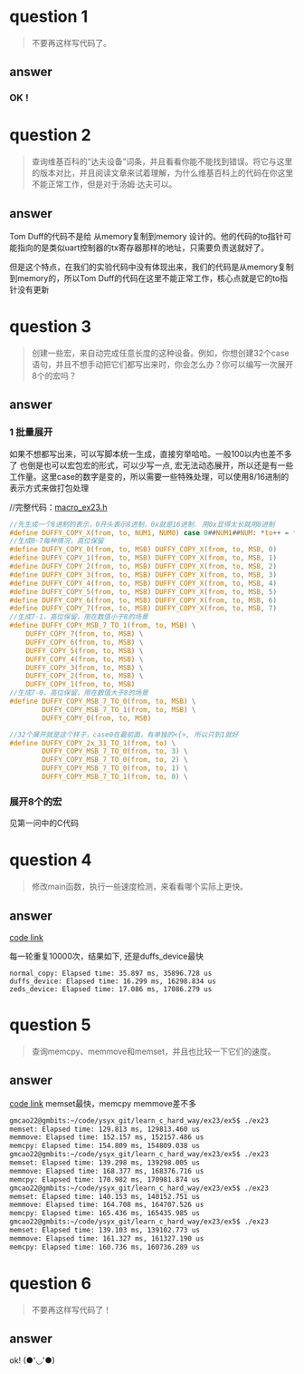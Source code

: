 # question 1
> 不要再这样写代码了。
## answer
### OK !

# question 2
> 查询维基百科的“达夫设备”词条，并且看看你能不能找到错误。将它与这里的版本对比，并且阅读文章来试着理解，为什么维基百科上的代码在你这里不能正常工作，但是对于汤姆·达夫可以。

## answer
Tom Duff的代码不是给 从memory复制到memory 设计的。他的代码的to指针可能指向的是类似uart控制器的tx寄存器那样的地址，只需要负责送就好了。

但是这个特点，在我们的实验代码中没有体现出来，我们的代码是从memory复制到memory的，所以Tom Duff的代码在这里不能正常工作，核心点就是它的to指针没有更新

# question 3
> 创建一些宏，来自动完成任意长度的这种设备。例如，你想创建32个case语句，并且不想手动把它们都写出来时，你会怎么办？你可以编写一次展开8个的宏吗？

## answer
### 1 批量展开
如果不想都写出来，可以写脚本统一生成，直接穷举哈哈。一般100以内也差不多了
也倒是也可以宏包宏的形式，可以少写一点, 宏无法动态展开，所以还是有一些工作量。这里case的数字是变的，所以需要一些特殊处理，可以使用8/16进制的表示方式来做打包处理

//完整代码：[macro_ex23.h](./ex3/macro_ex23.h)
```c
//先生成一个8进制的表示，0开头表示8进制，0x就是16进制. 用0x显得太长就用8进制
#define DUFFY_COPY_X(from, to, NUM1, NUM0) case 0##NUM1##NUM: *to++ = *from++;
//生成0-7每种情况，高位保留
#define DUFFY_COPY_0(from, to, MSB) DUFFY_COPY_X(from, to, MSB, 0)
#define DUFFY_COPY_1(from, to, MSB) DUFFY_COPY_X(from, to, MSB, 1)
#define DUFFY_COPY_2(from, to, MSB) DUFFY_COPY_X(from, to, MSB, 2)
#define DUFFY_COPY_3(from, to, MSB) DUFFY_COPY_X(from, to, MSB, 3)
#define DUFFY_COPY_4(from, to, MSB) DUFFY_COPY_X(from, to, MSB, 4)
#define DUFFY_COPY_5(from, to, MSB) DUFFY_COPY_X(from, to, MSB, 5)
#define DUFFY_COPY_6(from, to, MSB) DUFFY_COPY_X(from, to, MSB, 6)
#define DUFFY_COPY_7(from, to, MSB) DUFFY_COPY_X(from, to, MSB, 7)
//生成7-1，高位保留，用在数值小于8的场景
#define DUFFY_COPY_MSB_7_TO_1(from, to, MSB) \
    DUFFY_COPY_7(from, to, MSB) \
    DUFFY_COPY_6(from, to, MSB) \
    DUFFY_COPY_5(from, to, MSB) \
    DUFFY_COPY_4(from, to, MSB) \
    DUFFY_COPY_3(from, to, MSB) \
    DUFFY_COPY_2(from, to, MSB) \
    DUFFY_COPY_1(from, to, MSB)
//生成7-0，高位保留，用在数值大于8的场景
#define DUFFY_COPY_MSB_7_TO_0(from, to, MSB) \
        DUFFY_COPY_MSB_7_TO_1(from, to, MSB) \
        DUFFY_COPY_0(from, to, MSB)

//32个展开就是这个样子，case0在最前面，有单独的<{>, 所以只到1就好
#define DUFFY_COPY_2x_31_TO_1(from, to) \
        DUFFY_COPY_MSB_7_TO_0(from, to, 3) \
        DUFFY_COPY_MSB_7_TO_0(from, to, 2) \
        DUFFY_COPY_MSB_7_TO_0(from, to, 1) \
        DUFFY_COPY_MSB_7_TO_1(from, to, 0) \
```
### 展开8个的宏
见第一问中的C代码

# question 4
> 修改main函数，执行一些速度检测，来看看哪个实际上更快。
## answer
[code link](./ex4/ex23.c)

每一轮重复10000次，结果如下, 还是duffs_device最快
```
normal_copy: Elapsed time: 35.897 ms, 35896.728 us
duffs_device: Elapsed time: 16.299 ms, 16298.834 us
zeds_device: Elapsed time: 17.086 ms, 17086.279 us
```

# question 5
> 查询memcpy、memmove和memset，并且也比较一下它们的速度。

## answer
[code link](./ex5/ex23.c)
memset最快，memcpy memmove差不多

```sh
gmcao22@gmbits:~/code/ysyx_git/learn_c_hard_way/ex23/ex5$ ./ex23
memset: Elapsed time: 129.813 ms, 129813.460 us
memmove: Elapsed time: 152.157 ms, 152157.486 us
memcpy: Elapsed time: 154.809 ms, 154809.038 us
gmcao22@gmbits:~/code/ysyx_git/learn_c_hard_way/ex23/ex5$ ./ex23
memset: Elapsed time: 139.298 ms, 139298.005 us
memmove: Elapsed time: 168.377 ms, 168376.716 us
memcpy: Elapsed time: 170.982 ms, 170981.874 us
gmcao22@gmbits:~/code/ysyx_git/learn_c_hard_way/ex23/ex5$ ./ex23
memset: Elapsed time: 140.153 ms, 140152.751 us
memmove: Elapsed time: 164.708 ms, 164707.526 us
memcpy: Elapsed time: 165.436 ms, 165435.985 us
gmcao22@gmbits:~/code/ysyx_git/learn_c_hard_way/ex23/ex5$ ./ex23
memset: Elapsed time: 139.103 ms, 139102.773 us
memmove: Elapsed time: 161.327 ms, 161327.190 us
memcpy: Elapsed time: 160.736 ms, 160736.289 us
```

# question 6
> 不要再这样写代码了！
## answer
ok!  (●'◡'●)